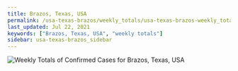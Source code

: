 ```yaml
---
title: Brazos, Texas, USA
permalink: /usa-texas-brazos/weekly_totals/usa-texas-brazos-weekly_totals.html
last_updated: Jul 22, 2021
keywords: ["Brazos, Texas, USA", "weekly totals"]
sidebar: usa-texas-brazos_sidebar
---
```


![Weekly Totals of Confirmed Cases for Brazos, Texas, USA](/covid_tracker/images/graphs/usa-texas-brazos-weekly_totals_graph.png)
